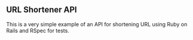 ## URL Shortener API

This is a very simple example of an API for shortening URL using Ruby on Rails and RSpec for tests.

